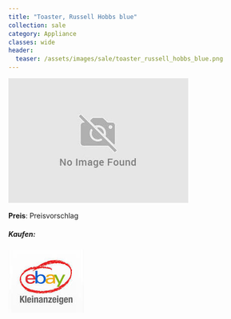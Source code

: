 ```yaml
---
title: "Toaster, Russell Hobbs blue"
collection: sale
category: Appliance
classes: wide
header: 
  teaser: /assets/images/sale/toaster_russell_hobbs_blue.png
---
```




<a href="">
  <img src="/assets/images/sale/toaster_russell_hobbs_blue.png" alt="Toaster, Russell Hobbs blue">
</a>

**Preis**: Preisvorschlag


##### Kaufen:
<a href="">
  <img src="/assets/images/ebay.png" alt="Ebay Kleinanzeigen">
</a>

